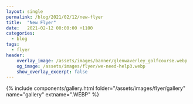 ```yaml
---
layout: single
permalink: /blog/2021/02/12/new-flyer
title:  "New Flyer"
date:   2021-02-12 00:00:00 +1100
categories:
  - blog
tags:
  - flyer
header:
    overlay_image: /assets/images/banner/glenwaverley_golfcourse.webp
    og_image: /assets/images/flyer/we-need-help3.webp
    show_overlay_excerpt: false
---
```


{% include components/gallery.html folder="/assets/images/flyer/gallery" name="gallery" extname=".WEBP" %}
